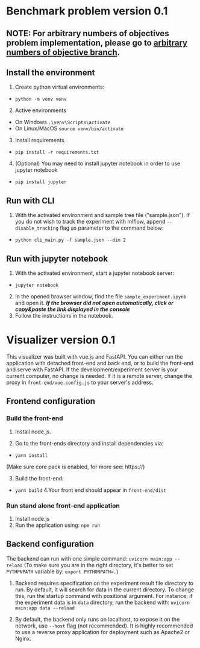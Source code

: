 # Benchmark problem version 0.1

## NOTE: For arbitrary numbers of objectives problem implementation, please go to  [arbitrary numbers of objective branch](https://github.com/dsakurai/benchmark-visualizer/tree/l-liu/n_objectives).

## Install the environment

1. Create python virtual environments:

- ```python -m venv venv```

2. Active environments

- On Windows ``.\venv\Scripts\activate ``
- On Linux/MacOS ``source venv/bin/activate``

3. Install requirements

- ``pip install -r requirements.txt``

4. (Optional) You may need to install jupyter notebook in order to use jupyter notebook

- ``pip install jupyter``

## Run with CLI

1. With the activated environment and sample tree file ("sample.json"). If you do not wish to track
   the experiment with mlflow, append ``--disable_tracking`` flag as parameter to the command below:

- ``python cli_main.py -f sample.json --dim 2``

## Run with jupyter notebook

1. With the activated environment, start a jupyter notebook server:

- ``jupyter notebook``

2. In the opened browser window, find the file ``sample_experiment.ipynb`` and open it.
   ***If the browser did not open automatically, click or copy&paste the link displayed in the console***
3. Follow the instructions in the notebook.

# Visualizer version 0.1

This visualizer was built with vue.js and FastAPI. You can either run the application with detached front-end and back end,
or to build the front-end and serve with FastAPI. If the development/experiment server is your current computer, no change
is needed. If it is a remote server, change the proxy in ``front-end/vue.config.js`` to your server's address.

## Frontend configuration


### Build the front-end

1. Install node.js.

2. Go to the front-ends directory and install dependencies via:
- ``yarn install``

(Make sure core pack is enabled, for more see: https://)

3. Build the front-end:
- ``yarn build``
4.Your front end should appear in ``front-end/dist``

### Run stand alone front-end application

1. Install node.js
2. Run the application using:
``npm run``

## Backend configuration
The backend can run with one simple command: ``uvicorn main:app --reload``
(To make sure you are in the right directory, it's better to set ``PYTHPNPATH`` variable by: ``export PYTHONPATH=.``)


1. Backend requires specification on the experiment result file directory to run.
By default, it will search for data in the current directory. To change this, run the startup command with positional argument.
For instance, if the experiment data is in ``data`` directory, run the backend with:
``uvicorn main:app data --reload``

2. By default, the backend only runs on localhost, to expose it on the network, use ``--host`` flag (not recommended).
It is highly recommended to use a reverse proxy application for deployment such as Apache2 or Nginx.